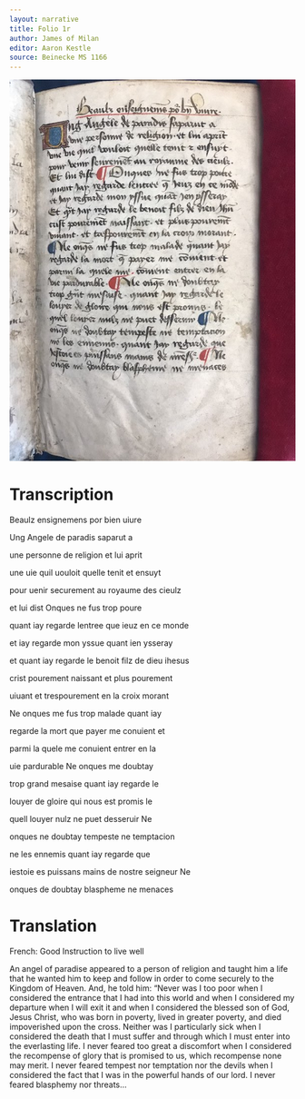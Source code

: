 ```yaml
---
layout: narrative
title: Folio 1r
author: James of Milan
editor: Aaron Kestle
source: Beinecke MS 1166
---
```


![Beinecke MS 1166 Folio 1R](https://raw.githubusercontent.com/oldfrenchtexts/L-aiguillon-d-amour-divine/master/assets/1R.jpg)

# Transcription

Beaulz ensignemens por bien uiure

Ung Angele de paradis saparut a 

une personne de religion et lui aprit 

une uie quil uouloit quelle tenit et ensuyt 

pour uenir securement au royaume des cieulz 

et lui dist Onques ne fus trop poure 

quant iay regarde lentree que ieuz en ce monde 

et iay regarde mon yssue quant ien ysseray 

et quant iay regarde le benoit filz de dieu ihesus 

crist pourement naissant et plus pourement 

uiuant et trespourement en la croix morant 

Ne onques me fus trop malade quant iay 

regarde la mort que payer me conuient et 

parmi la quele me conuient entrer en la 

uie pardurable Ne onques me doubtay 

trop grand mesaise quant iay regarde le 

louyer de gloire qui nous est promis le 

quell louyer nulz ne puet desseruir Ne 

onques ne doubtay tempeste ne temptacion 

ne les ennemis quant iay regarde que 

iestoie es puissans mains de nostre seigneur Ne 

onques de doubtay blaspheme ne menaces

# Translation

French: Good Instruction to live well

An angel of paradise appeared to a person of religion and taught him a life that he wanted him to keep and follow in order to come securely to the Kingdom of Heaven. And, he told him: “Never was I too poor when I considered the entrance that I had into this world and when I considered my departure when I will exit it and when I considered the blessed son of God, Jesus Christ, who was born in poverty, lived in greater poverty, and died impoverished upon the cross. Neither was I particularly sick when I considered the death that I must suffer and through which I must enter into the everlasting life. I never feared too great a discomfort when I considered the recompense of glory that is promised to us, which recompense none may merit. I never feared tempest nor temptation nor the devils when I considered the fact that I was in the powerful hands of our lord. I never feared blasphemy nor threats…

